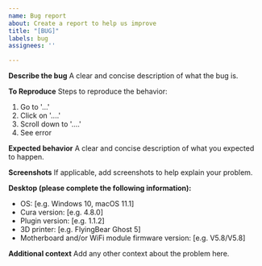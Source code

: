 ```yaml
---
name: Bug report
about: Create a report to help us improve
title: "[BUG]"
labels: bug
assignees: ''

---
```


**Describe the bug**
A clear and concise description of what the bug is.

**To Reproduce**
Steps to reproduce the behavior:
1. Go to '...'
2. Click on '....'
3. Scroll down to '....'
4. See error

**Expected behavior**
A clear and concise description of what you expected to happen.

**Screenshots**
If applicable, add screenshots to help explain your problem.

**Desktop (please complete the following information):**
 - OS: [e.g. Windows 10, macOS 11.1]
 - Cura version: [e.g. 4.8.0]
 - Plugin version: [e.g. 1.1.2]
 - 3D printer: [e.g. FlyingBear Ghost 5]
 - Motherboard and/or WiFi module firmware version: [e.g. V5.8/V5.8]

**Additional context**
Add any other context about the problem here.
